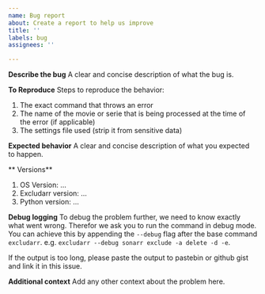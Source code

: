 ```yaml
---
name: Bug report
about: Create a report to help us improve
title: ''
labels: bug
assignees: ''

---
```


**Describe the bug**
A clear and concise description of what the bug is.

**To Reproduce**
Steps to reproduce the behavior:
1. The exact command that throws an error
2. The name of the movie or serie that is being processed at the time of the error (if applicable)
3. The settings file used (strip it from sensitive data)

**Expected behavior**
A clear and concise description of what you expected to happen.

** Versions**
1. OS Version: ...
2. Excludarr version: ...
3. Python version: ...

**Debug logging**
To debug the problem further, we need to know exactly what went wrong. Therefor we ask you to run the command in debug mode. You can achieve this by appending the `--debug` flag after the base command `excludarr`. e.g. `excludarr --debug sonarr exclude -a delete -d -e`.

If the output is too long, please paste the output to pastebin or github gist and link it in this issue.

**Additional context**
Add any other context about the problem here.
